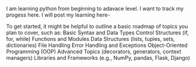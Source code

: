 I am learning python from beginning to adavace level. I want to track my progess here. I will post my learning here-

To get started, it might be helpful to outline a basic roadmap of topics you plan to cover, such as:
Basic Syntax and Data Types
Control Structures (if, for, while)
Functions and Modules
Data Structures (lists, tuples, sets, dictionaries)
File Handling
Error Handling and Exceptions
Object-Oriented Programming (OOP)
Advanced Topics (decorators, generators, context managers)
Libraries and Frameworks (e.g., NumPy, pandas, Flask, Django)

